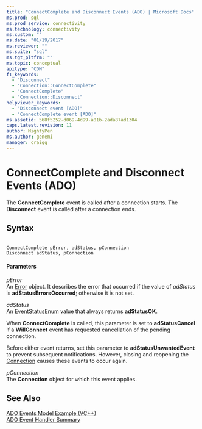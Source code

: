 ```yaml
---
title: "ConnectComplete and Disconnect Events (ADO) | Microsoft Docs"
ms.prod: sql
ms.prod_service: connectivity
ms.technology: connectivity
ms.custom: ""
ms.date: "01/19/2017"
ms.reviewer: ""
ms.suite: "sql"
ms.tgt_pltfrm: ""
ms.topic: conceptual
apitype: "COM"
f1_keywords: 
  - "Disconnect"
  - "Connection::ConnectComplete"
  - "ConnectComplete"
  - "Connection::Disconnect"
helpviewer_keywords: 
  - "Disconnect event [ADO]"
  - "ConnectComplete event [ADO]"
ms.assetid: 568f5252-d069-4d99-a01b-2ada87ad1304
caps.latest.revision: 11
author: MightyPen
ms.author: genemi
manager: craigg
---
```

# ConnectComplete and Disconnect Events (ADO)
The **ConnectComplete** event is called after a connection starts. The **Disconnect** event is called after a connection ends.  
  
## Syntax  
  
```  
  
ConnectComplete pError, adStatus, pConnection  
Disconnect adStatus, pConnection  
```  
  
#### Parameters  
 *pError*  
 An [Error](../../../ado/reference/ado-api/error-object.md) object. It describes the error that occurred if the value of *adStatus* is **adStatusErrorsOccurred**; otherwise it is not set.  
  
 *adStatus*  
 An [EventStatusEnum](../../../ado/reference/ado-api/eventstatusenum.md) value that always returns **adStatusOK**.  
  
 When **ConnectComplete** is called, this parameter is set to **adStatusCancel** if a **WillConnect** event has requested cancellation of the pending connection.  
  
 Before either event returns, set this parameter to **adStatusUnwantedEvent** to prevent subsequent notifications. However, closing and reopening the [Connection](../../../ado/reference/ado-api/connection-object-ado.md) causes these events to occur again.  
  
 *pConnection*  
 The **Connection** object for which this event applies.  
  
## See Also  
 [ADO Events Model Example (VC++)](../../../ado/reference/ado-api/ado-events-model-example-vc.md)   
 [ADO Event Handler Summary](../../../ado/guide/data/ado-event-handler-summary.md)
